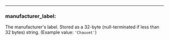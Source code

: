 ---
### **manufacturer_label:**
The manufacturer's label. Stored as a 32-byte (null-terminated if less than 32 bytes) string. (Example value: `'Chauvet'`)
